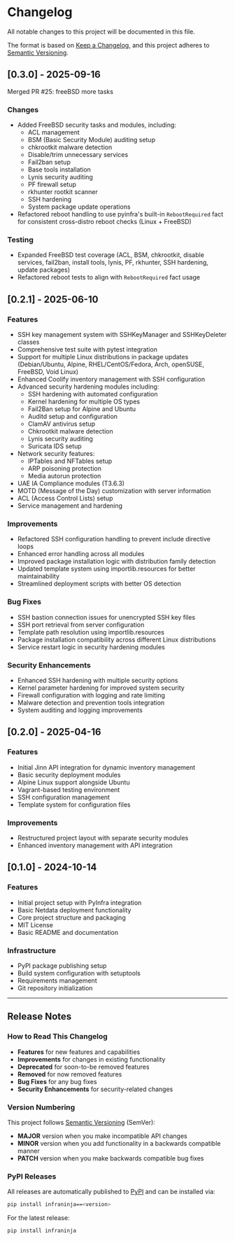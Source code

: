 # Changelog

All notable changes to this project will be documented in this file.

The format is based on [Keep a Changelog](https://keepachangelog.com/en/1.0.0/),
and this project adheres to [Semantic Versioning](https://semver.org/spec/v2.0.0.html).

## [0.3.0] - 2025-09-16

Merged PR #25: freeBSD more tasks

### Changes

- Added FreeBSD security tasks and modules, including:
  - ACL management
  - BSM (Basic Security Module) auditing setup
  - chkrootkit malware detection
  - Disable/trim unnecessary services
  - Fail2ban setup
  - Base tools installation
  - Lynis security auditing
  - PF firewall setup
  - rkhunter rootkit scanner
  - SSH hardening
  - System package update operations
- Refactored reboot handling to use pyinfra's built-in `RebootRequired` fact
  for consistent cross-distro reboot checks (Linux + FreeBSD)

### Testing

- Expanded FreeBSD test coverage (ACL, BSM, chkrootkit, disable services, fail2ban,
  install tools, lynis, PF, rkhunter, SSH hardening, update packages)
- Refactored reboot tests to align with `RebootRequired` fact usage

## [0.2.1] - 2025-06-10

### Features

- SSH key management system with SSHKeyManager and SSHKeyDeleter classes
- Comprehensive test suite with pytest integration
- Support for multiple Linux distributions in package updates (Debian/Ubuntu, Alpine, RHEL/CentOS/Fedora, Arch, openSUSE, FreeBSD, Void Linux)
- Enhanced Coolify inventory management with SSH configuration
- Advanced security hardening modules including:
  - SSH hardening with automated configuration
  - Kernel hardening for multiple OS types
  - Fail2Ban setup for Alpine and Ubuntu
  - Auditd setup and configuration
  - ClamAV antivirus setup
  - Chkrootkit malware detection
  - Lynis security auditing
  - Suricata IDS setup
- Network security features:
  - IPTables and NFTables setup
  - ARP poisoning protection
  - Media autorun protection
- UAE IA Compliance modules (T3.6.3)
- MOTD (Message of the Day) customization with server information
- ACL (Access Control Lists) setup
- Service management and hardening

### Improvements

- Refactored SSH configuration handling to prevent include directive loops
- Enhanced error handling across all modules
- Improved package installation logic with distribution family detection
- Updated template system using importlib.resources for better maintainability
- Streamlined deployment scripts with better OS detection

### Bug Fixes

- SSH bastion connection issues for unencrypted SSH key files
- SSH port retrieval from server configuration
- Template path resolution using importlib.resources
- Package installation compatibility across different Linux distributions
- Service restart logic in security hardening modules

### Security Enhancements

- Enhanced SSH hardening with multiple security options
- Kernel parameter hardening for improved system security
- Firewall configuration with logging and rate limiting
- Malware detection and prevention tools integration
- System auditing and logging improvements

## [0.2.0] - 2025-04-16

### Features

- Initial Jinn API integration for dynamic inventory management
- Basic security deployment modules
- Alpine Linux support alongside Ubuntu
- Vagrant-based testing environment
- SSH configuration management
- Template system for configuration files

### Improvements

- Restructured project layout with separate security modules
- Enhanced inventory management with API integration

## [0.1.0] - 2024-10-14

### Features

- Initial project setup with PyInfra integration
- Basic Netdata deployment functionality
- Core project structure and packaging
- MIT License
- Basic README and documentation

### Infrastructure

- PyPI package publishing setup
- Build system configuration with setuptools
- Requirements management
- Git repository initialization

---

## Release Notes

### How to Read This Changelog

- **Features** for new features and capabilities
- **Improvements** for changes in existing functionality  
- **Deprecated** for soon-to-be removed features
- **Removed** for now removed features
- **Bug Fixes** for any bug fixes
- **Security Enhancements** for security-related changes

### Version Numbering

This project follows [Semantic Versioning](https://semver.org/) (SemVer):

- **MAJOR** version when you make incompatible API changes
- **MINOR** version when you add functionality in a backwards compatible manner  
- **PATCH** version when you make backwards compatible bug fixes

### PyPI Releases

All releases are automatically published to [PyPI](https://pypi.org/project/infraninja/) and can be installed via:

```bash
pip install infraninja==<version>
```

For the latest release:

```bash
pip install infraninja
```
